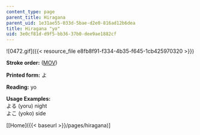 ```yaml
---
content_type: page
parent_title: Hiragana
parent_uid: 1e31ae55-033d-5bae-d2e0-816ad12b6dea
title: Hiragana "yo"
uid: 3e0cf81d-d9f5-bb36-37b0-dee9ae1882cf
---
```


![0472.gif]({{< resource_file e8fb8f91-f334-4b35-f645-1cb425970320 >}})

**Stroke order:** ([MOV](http://www.archive.org/download/MITRES21F.01S10_HIRAGANA_CHARACTERS/0472.mov))

**Printed form:** よ

**Reading:** yo

**Usage Examples:**  
よる (yoru) night  
よこ (yoko) side

  
\[[Home]({{< baseurl >}}/pages/hiragana)\]